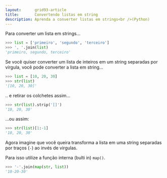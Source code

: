 ```yaml
---
layout:      grid93-article
title:       Convertendo listas em string
description: Aprenda a converter listas em strings<br />(Python)
---
```



Para converter um lista em strings...

```python
>>> list = ['primeiro', 'segundo', 'terceiro']
>>> ', '.join(list)
'primeiro, segundo, terceiro'
```

Se você quiser converter um lista de inteiros em um string separadas por vírgula, você pode converter a lista em string...

```python
>>> list = [10, 20, 30]
>>> str(list)
'[10, 20, 30]'
```

.. e retirar os colchetes assim...

```python
>>> str(list).strip('[]')
'10, 20, 30'
```

...ou assim:

```python
>>> str(list)[1:-1]
'10, 20, 30'
```

Agora imagine que você queira transforma a lista em uma string separadas por traços (`-`) ao invés de virgulas.

Para isso utilize a função interna (bulti in) `map()`.

```python
>>> '-'.join(map(str, list))
'10-20-30'
```
